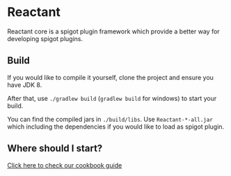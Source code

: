 # Reactant

Reactant core is a spigot plugin framework which provide a better way for developing spigot plugins.

## Build
If you would like to compile it yourself, clone the project and ensure you have JDK 8.

After that, use `./gradlew build` (`gradlew build` for windows) to start your build.

You can find the compiled jars in `./build/libs`. 
Use `Reactant-*-all.jar` which including the dependencies if you would like to load as spigot plugin.

## Where should I start?
[Click here to check our cookbook guide](https://reactant.gitlab.io/cookbook-dev/)